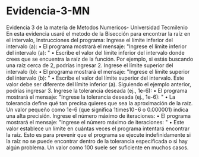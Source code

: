 # Evidencia-3-MN
Evidencia 3 de la materia de Metodos Numericos- Universidad Tecmilenio
En esta evidencia usaré el metodo de la Bisección para encontrar la raíz en el intervalo,
Instrucciones del programa:
 Ingrese el límite inferior del intervalo (a):
•	El programa mostrará el mensaje: "Ingrese el límite inferior del intervalo (a): "
•	Escribe el valor del límite inferior del intervalo donde crees que se encuentra la raíz de la función. Por ejemplo, si estás buscando una raíz cerca de 2, podrías ingresar 2.
Ingrese el límite superior del intervalo (b):
•	El programa mostrará el mensaje: "Ingrese el límite superior del intervalo (b): "
•	Escribe el valor del límite superior del intervalo. Este valor debe ser diferente del límite inferior (a). Siguiendo el ejemplo anterior, podrías ingresar 3.
 Ingrese la tolerancia deseada (ej., 1e-6):
•	El programa mostrará el mensaje: "Ingrese la tolerancia deseada (ej., 1e-6): "
•	La tolerancia define qué tan precisa quieres que sea la aproximación de la raíz. Un valor pequeño como 1e-6 (que significa 1times10−6 o 0.000001) indica una alta precisión.
Ingrese el número máximo de iteraciones:
•	El programa mostrará el mensaje: "Ingrese el número máximo de iteraciones: "
•	Este valor establece un límite en cuántas veces el programa intentará encontrar la raíz. Esto es para prevenir que el programa se ejecute indefinidamente si la raíz no se puede encontrar dentro de la tolerancia especificada o si hay algún problema. Un valor como 100 suele ser suficiente en muchos casos.

